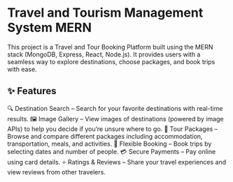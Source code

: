 # Travel and Tourism Management System MERN

This project is a Travel and Tour Booking Platform built using the MERN stack (MongoDB, Express, React, Node.js).
It provides users with a seamless way to explore destinations, choose packages, and book trips with ease.

✨ Features
---------------------------------------------------------------------------------------------------------------------------------------------------------------------------------
🔍 Destination Search – Search for your favorite destinations with real-time results.
🖼 Image Gallery – View images of destinations (powered by image APIs) to help you decide if you’re unsure where to go.
🎒 Tour Packages – Browse and compare different packages including accommodation, transportation, meals, and activities.
📅 Flexible Booking – Book trips by selecting dates and number of people.
💳 Secure Payments – Pay online using card details.
⭐ Ratings & Reviews – Share your travel experiences and view reviews from other travelers.
